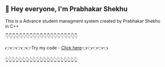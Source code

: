 ## 👋 Hey everyone, I'm Prabhakar Shekhu

This is a Advance student managment system created by Prabhakar Shekhu in C++

👇👇👇👇👇👇👇👇👇👇👇👇👇👇👇👇👇👇👇👇👇

👉👉👉👉👉Try my code - [Click here](https://onlinegdb.com/mn3i0eyS3/)👈👈👈👈👈

👆👆👆👆👆👆👆👆👆👆👆👆👆👆👆👆👆👆👆👆👆
